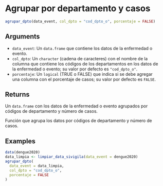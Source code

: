 # Agrupar por departamento y casos

```r
agrupar_dpto(data_event, col_dpto = "cod_dpto_o", porcentaje = FALSE)
```

## Arguments

- `data_event`: Un `data.frame` que contiene los datos de la enfermedad o evento.
- `col_dpto`: Un `character` (cadena de caracteres) con el nombre de la columna que contiene los códigos de los departamentos en los datos de la enfermedad o evento; su valor por defecto es `"cod_dpto_o"`.
- `porcentaje`: Un `logical` (TRUE o FALSE) que indica si se debe agregar una columna con el porcentaje de casos; su valor por defecto es `FALSE`.

## Returns

Un `data.frame` con los datos de la enfermedad o evento agrupados por códigos de departamento y número de casos.

Función que agrupa los datos por códigos de departamento y número de casos.

## Examples

```r
data(dengue2020)
data_limpia <- limpiar_data_sivigila(data_event = dengue2020)
agrupar_dpto(
  data_event = data_limpia,
  col_dpto = "cod_dpto_o",
  porcentaje = FALSE
)
```
